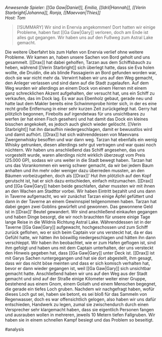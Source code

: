 _Anwesende Spieler: [[Ga Gaw|Daniel]], Emilia, [[Idril|Hannah]], [[Verin Starbright|Johanna]], Ronja, [[Maevvan|Thies]]_  
_Host: Tom_

>[!SUMMARY]
>Wir sind in Enervia angekommen! Dort hatten wir einige Probleme, haben fast [[Ga Gaw|Gary]] verloren, doch am Ende ist alles gut gegangen. Wir haben uns auf den Fußweg zum Astral Lake gemacht.

Die weitere Überfahrt bis zum Hafen von Enervia verlief ohne weitere Probleme. Wir kamen an, haben unsere Sachen von Bord geholt und uns gesammelt. [[Drax]] hat dabei geholfen, Tarzan aus dem Schiffsbauch zu heben, während [[Verin Starbright]] sich überlegt hatte, dass sie Eva holen wollte, die Druidin, die als blinde Passagierin an Bord gefunden worden war, doch sie war nicht mehr da. Verwirrt haben wir uns auf den Weg gemacht, den Anleger verlassen und sind dann auf die Stadt zugelaufen. Auf dem Weg wurden wir allerdings an einem Dock von einem Herren mit einem ganz schrecklichen Akzent aufgehalten, der versucht hat, uns ein Schiff zu verkaufen, das im Dock lag. Es war aus Ebenholz gebaut, gerade neu und hatte laut dem Makler bereits eine Schwimmprobe hinter sich, in der es eine recht große Entfernung in einer sehr kurzen Zeit zurückgelegt hat. Gerry hat plötzlich begonnen, Firebolts auf irgendetwas für uns unsichtbares zu werfen (er hat einen Fisch gesehen) und hat damit das Dock ein kleines bisschen angekokelt, es jedoch auch gleich wieder gelöscht. [[Verin Starbright]] hat ihn daraufhin niedergeschlagen, damit er bewusstlos wird und damit aufhört. [[Drax]] hat sich währenddessen von Maevvans Zwergenwhisky besoffen und war dann weg. Tarzan hat ebenfalls ein wenig Whisky getrunken, diesen allerdings sehr gut vertragen und war quasi noch nüchtern. Wir haben uns anschließend das Schiff angesehen, das uns vorgestellt wurde, waren allerdings nicht wirklich überzeugt vom Preis (25.000 GP), sodass wir uns weiter in die Stadt bewegt haben. Tarzan hat uns das Vorankommen ein wenig schwer gemacht, da wir bei jedem Baum anhalten und ihn mehr oder weniger dazu überreden mussten, an den Bäumen vorbeizugehen, doch als [[Drax]]’ Hut ihm plötzlich auf den Kopf gerutscht ist, hat er sich dazu entschieden, einfach mitzumachen. [[Drax]] und [[Ga Gaw|Gary]] haben beide geschlafen, daher mussten wir mit ihnen an den Wachen am Stadttor vorbei. Wir haben Eintritt bezahlt und uns dann in Taverne aufgemacht, wo wir zunächst Tarzan einige Äpfel gefüttert und dann in der Taverne an einem Gewinnspiel teilgenommen haben. Tarzan hat dabei gegen zwei Goblins gewürfelt und gewonnen. Das gewonnene Geld ist in [[Drax]]’ Beutel gewandert. Wir sind anschließend einkaufen gegangen und haben Dinge besorgt, die wir noch brauchten für unsere einige Tage lange Reise in die Wildnis Richtung Astral Lake. Währenddessen ist in der Taverne [[Ga Gaw|Gary]] aufgewacht, hochgeschossen und zum Schiff zurück geflohen, wo er sich beim Captain vor uns versteckt hat, da er das Gefühl hatte, wir hätten ihn böswillig niedergeschlagen und hätten ihn dann verschleppt. Wir haben ihn beobachtet, wie er zum Hafen geflogen ist, sind ihm gefolgt und haben uns mit dem Captain unterhalten, der uns versteckt den Hinweis gegeben hat, dass [[Ga Gaw|Gary]] unter Deck ist. [[Drax]] ist mit Garys Sachen runtergegangen und hat sie dort abgestellt, ihm gesagt, dass wir das nicht böse meinten und dass er sich komisch verhalten hat, bevor er dann wieder gegangen ist, weil [[Ga Gaw|Gary]] sich unsichtbar gemacht hatte. Anschließend haben wir uns auf den Weg aus der Stadt gemacht und sind auf der Straße einige Kilometer weiter einer Gruppe, bestehend aus einem Gnom, einem Goliath und einem Menschen begegnet, die gerade ein tiefes Loch gruben. Nachdem wir nachgefragt haben, wofür dieses Loch gut sei, haben sie betont, es sei bloß für das Sammeln von Regenwasser, doch es war offensichtlich gelogen, also haben wir uns dafür entschieden, Handwerk zu legen, zumal sie zwischendurch durch einen Versprecher sehr klargemacht haben, dass sie eigentlich Personen fangen und ausrauben wollen in mehreren, jeweils 10 Metern tiefen Fallgruben. Wir haben sie in einem schnellen Kampf besiegt und das Problem so beseitigt.

#analysis